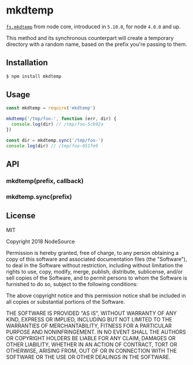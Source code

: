 # mkdtemp

[`fs.mkdtemp`](https://nodejs.org/api/fs.html#fs_fs_mkdtemp_prefix_options_callback) from node core, introduced in `5.10.0`, for node `4.0.0` and up.

This method and its synchronous counterpart will create a temporary directory with a random name, based on the prefix you're passing to them.

## Installation

```bash
$ npm install mkdtemp
```

## Usage

```js
const mkdtemp = require('mkdtemp')

mkdtemp('/tmp/foo-', function (err, dir) {
  console.log(dir) // /tmp/foo-5cb92a
})

const dir = mkdtemp.sync('/tmp/foo-')
console.log(dir) // /tmp/foo-651fe9
```

## API

### mkdtemp(prefix, callback)
### mkdtemp.sync(prefix)

## License

MIT

Copyright 2018 NodeSource

Permission is hereby granted, free of charge, to any person obtaining a copy of this software and associated documentation files (the "Software"), to deal in the Software without restriction, including without limitation the rights to use, copy, modify, merge, publish, distribute, sublicense, and/or sell copies of the Software, and to permit persons to whom the Software is furnished to do so, subject to the following conditions:

The above copyright notice and this permission notice shall be included in all copies or substantial portions of the Software.

THE SOFTWARE IS PROVIDED "AS IS", WITHOUT WARRANTY OF ANY KIND, EXPRESS OR IMPLIED, INCLUDING BUT NOT LIMITED TO THE WARRANTIES OF MERCHANTABILITY, FITNESS FOR A PARTICULAR PURPOSE AND NONINFRINGEMENT. IN NO EVENT SHALL THE AUTHORS OR COPYRIGHT HOLDERS BE LIABLE FOR ANY CLAIM, DAMAGES OR OTHER LIABILITY, WHETHER IN AN ACTION OF CONTRACT, TORT OR OTHERWISE, ARISING FROM, OUT OF OR IN CONNECTION WITH THE SOFTWARE OR THE USE OR OTHER DEALINGS IN THE SOFTWARE.
